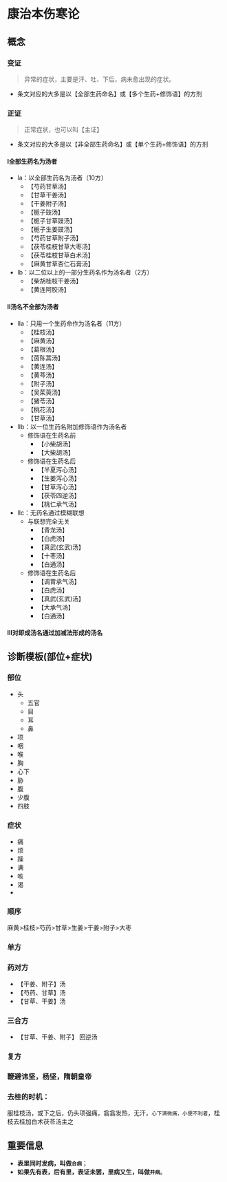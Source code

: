 # 康治本伤寒论
## 概念
### 变证
> 异常的症状，主要是汗、吐、下后，病未愈出现的症状。

- 条文对应的大多是以【全部生药命名】或【多个生药+修饰语】的方剂

### 正证
> 正常症状，也可以叫【主证】

- 条文对应的大多是以【非全部生药命名】或【单个生药+修饰语】的方剂

#### Ⅰ全部生药名为汤者
- Ⅰa：以全部生药名为汤者（10方）
  - 【芍药甘草汤】
  - 【甘草干姜汤】
  - 【干姜附子汤】
  - 【栀子豉汤】
  - 【栀子甘草豉汤】
  - 【栀子生姜豉汤】
  - 【芍药甘草附子汤】
  - 【茯苓桂枝甘草大枣汤】
  - 【茯苓桂枝甘草白术汤】
  - 【麻黄甘草杏仁石膏汤】     
- Ⅰb：以二位以上的一部分生药名作为汤名者（2方）
  - 【柴胡桂枝干姜汤】
  - 【黄连阿胶汤】

#### Ⅱ汤名不全部为汤者
- Ⅱa：只用一个生药命作为汤名者（11方）
  - 【桂枝汤】
  - 【麻黄汤】
  - 【葛根汤】
  - 【茵陈蒿汤】
  - 【黄连汤】
  - 【黄芩汤】
  - 【附子汤】
  - 【吴茱萸汤】
  - 【猪苓汤】
  - 【桃花汤】     
  - 【甘草汤】
- Ⅱb：以一位生药名附加修饰语作为汤名者
  - 修饰语在生药名前
    - 【小柴胡汤】     
    - 【大柴胡汤】
  - 修饰语在生药名后
    - 【半夏泻心汤】     
    - 【生姜泻心汤】
    - 【甘草泻心汤】
    - 【茯苓四逆汤】
    - 【桃仁承气汤】
- Ⅱc：无药名通过模糊联想
  - 与联想完全无关
    - 【青龙汤】     
    - 【白虎汤】
    - 【真武(玄武)汤】
    - 【十枣汤】
    - 【白通汤】
  - 修饰语在生药名后
    - 【调胃承气汤】     
    - 【白虎汤】
    - 【真武(玄武)汤】
    - 【大承气汤】
    - 【白通汤】  
#### Ⅲ对即成汤名通过加减法形成的汤名

## 诊断模板(部位+症状)
### 部位
- 头
  - 五官
  - 目
  - 耳
  - 鼻
- 项
- 咽
- 喉
- 胸
- 心下
- 胁
- 腹
- 少腹
- 四肢


### 症状
- 痛
- 烦
- 躁
- 满
- 咳
- 渴
- 


### 顺序
麻黄>桂枝>芍药>甘草>生姜>干姜>附子>大枣
### 单方
### 药对方
- 【干姜、附子】汤
- 【芍药、甘草】汤
- 【甘草、干姜】汤
### 三合方
- 【甘草、干姜、附子】 回逆汤
### 复方

### 鞭避讳坚，杨坚，隋朝皇帝

### 去桂的时机：
服桂枝汤，或下之后，仍头项强痛，翕翕发热，无汗，`心下满微痛，小便不利者`，桂枝去桂加白术茯苓汤主之

## 重要信息
- **表里同时发病，叫做`合病`**；
- **如果先有表，后有里，表证未罢，里病又生，叫做`并病`**。

